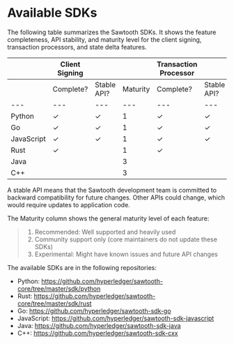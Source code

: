 # Available SDKs

The following table summarizes the Sawtooth SDKs. It shows the feature
completeness, API stability, and maturity level for the client signing,
transaction processors, and state delta features.

| |Client Signing |   |   |   Transaction Processor| | | State Delta  | | |
|---|---|---|---|---|---|---|---|---|---|
| | Complete? | Stable API? | Maturity | Complete? | Stable API? | Maturity | Complete? | Stable API? | Maturity |
|---|---|---|---|---|---|---|---|---|---|
| Python | ✓ | ✓ | 1 | ✓ | ✓ | 1 | ✓ | ✓ | 1 |
| Go | ✓ | ✓ | 1 | ✓ | ✓ | 1 | ✓ | ✓ | 1 |
| JavaScript | ✓ | ✓ | 1 | ✓ | ✓ | 2 | ✓ | ✓ | 2 |
| Rust | ✓ | | 1 | ✓ | | 1 | ✓ | | 1 |
| Java | | | 3 | | | 3 | | | 3 |
| C++ | | | 3 | | | 3 | | | 3 |

A stable API means that the Sawtooth development team is committed to
backward compatibility for future changes. Other APIs could change,
which would require updates to application code.

The Maturity column shows the general maturity level of each feature:

> 1.  Recommended: Well supported and heavily used
> 2.  Community support only (core maintainers do not update these SDKs)
> 3.  Experimental: Might have known issues and future API changes

The available SDKs are in the following repositories:

-   Python:
    <https://github.com/hyperledger/sawtooth-core/tree/master/sdk/python>
-   Rust:
    <https://github.com/hyperledger/sawtooth-core/tree/master/sdk/rust>
-   Go: <https://github.com/hyperledger/sawtooth-sdk-go>
-   JavaScript: <https://github.com/hyperledger/sawtooth-sdk-javascript>
-   Java: <https://github.com/hyperledger/sawtooth-sdk-java>
-   C++: <https://github.com/hyperledger/sawtooth-sdk-cxx>

<!--
  Licensed under Creative Commons Attribution 4.0 International License
  https://creativecommons.org/licenses/by/4.0/
-->
